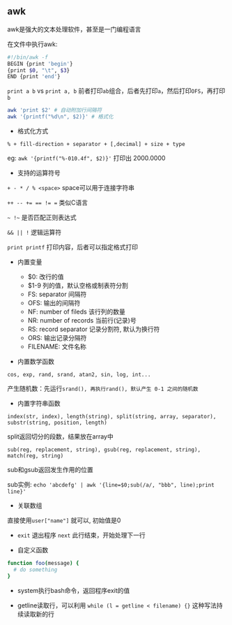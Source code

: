 ## awk

awk是强大的文本处理软件，甚至是一门编程语言

在文件中执行awk: 
```sh
#!/bin/awk -f
BEGIN {print 'begin'}
{print $0, "\t", $3}
END {print 'end'}
```

`print a b` vs `print a, b` 前者打印`ab`组合，后者先打印`a`，然后打印`OFS`，再打印`b`

```sh
awk 'print $2' # 自动附加行间隔符
awk '{printf("%d\n", $2)}' # 格式化
```

* 格式化方式

`% + fill-direction + separator + [,decimal] + size + type`

eg: `awk '{printf("%-010.4f", $2)}'` 打印出 2000.0000

* 支持的运算符号

`+ - * / % <space>` space可以用于连接字符串

`++ -- += == != =` 类似C语言

`~ !~` 是否匹配正则表达式

`&& || !` 逻辑运算符

`print printf` 打印内容，后者可以指定格式打印

* 内置变量

    * $0: 改行的值
    * $1-9 列的值，默认空格或制表符分割
    * FS: separator 间隔符
    * OFS: 输出的间隔符
    * NF: number of fileds 该行列的数量
    * NR: number of records 当前行(记录)号
    * RS: record separator 记录分割符, 默认为换行符
    * ORS: 输出记录分隔符
    * FILENAME: 文件名称

* 内置数学函数

`cos, exp, rand, srand, atan2, sin, log, int...`

产生随机数：先运行`srand(), 再执行rand(), 默认产生 0-1 之间的随机数`

* 内置字符串函数

`index(str, index), length(string), split(string, array, separator), substr(string, position, length)`

split返回切分的段数，结果放在array中

`sub(reg, replacement, string), gsub(reg, replacement, string), match(reg, string)`

sub和gsub返回发生作用的位置

sub实例: `echo 'abcdefg' | awk '{line=$0;sub(/a/, "bbb", line);print line}'`

* 关联数组

直接使用`user["name"]` 就可以, 初始值是0

* `exit` 退出程序 `next` 此行结束，开始处理下一行

* 自定义函数

```sh
function foo(message) {
  # do something
} 
```

* system执行bash命令，返回程序exit的值

* getline读取行，可以利用 `while (l = getline < filename) {}` 这种写法持续读取新的行
